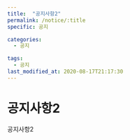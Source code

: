```yaml
---
title:  "공지사항2"
permalink: /notice/:title
specific: 공지

categories:
  - 공지

tags:
  - 공지
last_modified_at: 2020-08-17T21:17:30
---
```


# 공지사항2
공지사항2